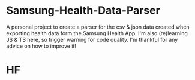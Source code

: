# Samsung-Health-Data-Parser
A personal project to create a parser for the csv &amp; json data created when exporting health data form the Samsung Health App. I'm also (re)learning JS & TS here, so trigger warning for code quality. I'm thankful for any advice on how to improve it!

# HF